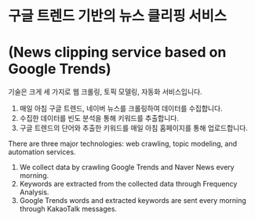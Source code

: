 # 구글 트렌드 기반의 뉴스 클리핑 서비스 
# (News clipping service based on Google Trends)


기술은 크게 세 가지로 웹 크롤링, 토픽 모델링, 자동화 서비스입니다. 

1.	매일 아침 구글 트렌드, 네이버 뉴스를 크롤링하여 데이터를 수집합니다.
2.	수집한 데이터를 빈도 분석을 통해 키워드를 추출합니다. 
3.	구글 트렌드의 단어와 추출한 키워드를 매일 아침 홈페이지를 통해 업로드합니다. 

There are three major technologies: web crawling, topic modeling, and automation services.

1. We collect data by crawling Google Trends and Naver News every morning.
2. Keywords are extracted from the collected data through Frequency Analysis.
3. Google Trends words and extracted keywords are sent every morning through KakaoTalk messages.


